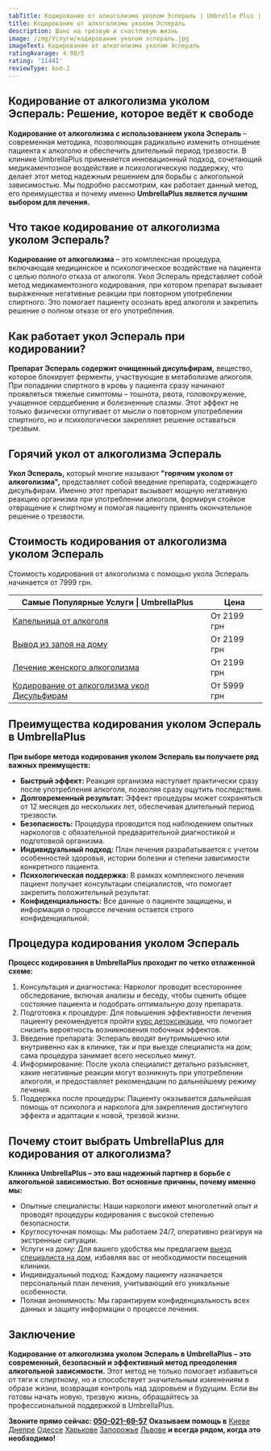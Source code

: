 ```yaml
---
tabTitle: Кодирование от алкоголизма уколом Эспераль | Umbrella Plus | От 7999 грн
title: Кодирование от алкоголизма уколом Эспераль
description: Шанс на трезвую и счастливую жизнь
image: /img/Услуги/кодирование уколом эспераль.jpg
imageText: Кодирование от алкоголизма уколом Эспераль
ratingAvarage: 4.98/5
rating: '11441'
reviewType: kod-2
---
```


## Кодирование от алкоголизма уколом Эспераль: Решение, которое ведёт к свободе

**Кодирование от алкоголизма с использованием укола Эспераль** – современная методика, позволяющая радикально изменить отношение пациента к алкоголю и обеспечить длительный период трезвости. В клинике UmbrellaPlus применяется инновационный подход, сочетающий медикаментозное воздействие и психологическую поддержку, что делает этот метод надежным решением для борьбы с алкогольной зависимостью. Мы подробно рассмотрим, как работает данный метод, его преимущества и почему именно **UmbrellaPlus является лучшим выбором для лечения.**

## Что такое кодирование от алкоголизма уколом Эспераль?

**Кодирование от алкоголизма** – это комплексная процедура, включающая медицинское и психологическое воздействие на пациента с целью полного отказа от алкоголя. Укол Эспераль представляет собой метод медикаментозного кодирования, при котором препарат вызывает выраженные негативные реакции при повторном употреблении спиртного. Это помогает пациенту осознать вред алкоголя и закрепить решение о полном отказе от его употребления.

## Как работает укол Эспераль при кодировании?

**Препарат Эспераль содержит очищенный дисульфирам,** вещество, которое блокирует ферменты, участвующие в метаболизме алкоголя. При попадании спиртного в кровь у пациента сразу начинают проявляться тяжелые симптомы – тошнота, рвота, головокружение, учащенное сердцебиение и болезненные спазмы. Этот эффект не только физически отпугивает от мысли о повторном употреблении спиртного, но и психологически закрепляет решение оставаться трезвым.

## Горячий укол от алкоголизма Эспераль

**Укол Эспераль,** который многие называют **"горячим уколом от алкоголизма",** представляет собой введение препарата, содержащего дисульфирам. Именно этот препарат вызывает мощную негативную реакцию организма при употреблении алкоголя, формируя стойкое отвращение к спиртному и помогая пациенту принять окончательное решение о трезвости.

## Стоимость кодирования от алкоголизма уколом Эспераль

Стоимость кодирования от алкоголизма с помощью укола Эспераль начинается от 7999 грн.

| Самые Популярные Услуги \| UmbrellaPlus                                                       | Цена        |
| --------------------------------------------------------------------------------------------- | ----------- |
| [Капельница от алкоголя](kapelnica-ot-alkogolia-UmbrellaPlus)                                 | От 2199 грн |
| [Вывод из запоя на дому](Vivod-iz-zapoia-na-domy-UmbrellaPlus)                                | От 2199 грн |
| [Лечение женского алкоголизма](lechenie-jenskogo-alkogolizma-umbrellaplus)                    | От 2199 грн |
| [Кодирование от алкоголизма укол Дисульфирам](kodirovka-ot-alkogolia-disulfiram-umbrellaplus) | От 5999 грн |

## Преимущества кодирования уколом Эспераль в UmbrellaPlus

**При выборе метода кодирования уколом Эспераль вы получаете ряд важных преимуществ:**

* **Быстрый эффект:** Реакция организма наступает практически сразу после употребления алкоголя, позволяя сразу ощутить последствия.
* **Долговременный результат:** Эффект процедуры может сохраняться от 12 месяцев до нескольких лет, обеспечивая длительный период трезвости.
* **Безопасность:** Процедура проводится под наблюдением опытных наркологов с обязательной предварительной диагностикой и подготовкой организма.
* **Индивидуальный подход:** План лечения разрабатывается с учетом особенностей здоровья, истории болезни и степени зависимости конкретного пациента.
* **Психологическая поддержка:** В рамках комплексного лечения пациент получает консультации специалистов, что помогает закрепить положительный результат.
* **Конфиденциальность:** Все данные о пациенте защищены, и информация о процессе лечения остается строго конфиденциальной.

## Процедура кодирования уколом Эспераль

**Процесс кодирования в UmbrellaPlus проходит по четко отлаженной схеме:**

1. Консультация и диагностика: Нарколог проводит всестороннее обследование, включая анализы и беседу, чтобы оценить общее состояние пациента и подобрать оптимальную дозу препарата.
2. Подготовка к процедуре: Для повышения эффективности лечения пациенту рекомендуется пройти [курс детоксикации](https://umbrella-plus.com.ua/services/kapelnica-ot-alkogolia-umbrellaplus/), что помогает снизить вероятность возникновения побочных эффектов.
3. Введение препарата: Эспераль вводят внутримышечно или внутривенно как в клинике, так и при выезде специалиста на дом; сама процедура занимает всего несколько минут.
4. Информирование: После укола специалист детально разъясняет, какие негативные реакции могут возникнуть при употреблении алкоголя, и предоставляет рекомендации по дальнейшему режиму лечения.
5. Поддержка после процедуры: Пациенту оказывается дальнейшая помощь от психолога и нарколога для закрепления достигнутого эффекта и адаптации к новой, трезвой жизни.

## Почему стоит выбрать UmbrellaPlus для кодирования от алкоголизма?

**Клиника UmbrellaPlus – это ваш надежный партнер в борьбе с алкогольной зависимостью. Вот основные причины, почему именно мы:**

* Опытные специалисты: Наши наркологи имеют многолетний опыт и проводят процедуры кодирования с высокой степенью безопасности.
* Круглосуточная помощь: Мы работаем 24/7, оперативно реагируя на экстренные ситуации.
* Услуги на дому: Для вашего удобства мы предлагаем [выезд специалиста на дом](https://umbrella-plus.com.ua/services/kapelnica_ot_alkogola_na_domy_umbrellaplus/), избавляя вас от необходимости посещения клиники.
* Индивидуальный подход: Каждому пациенту назначается персональный план лечения, учитывающий его уникальные особенности.
* Полная анонимность: Мы гарантируем конфиденциальность всех данных и защиту информации о процессе лечения.

## Заключение

**Кодирование от алкоголизма уколом Эспераль в UmbrellaPlus – это современный, безопасный и эффективный метод преодоления алкогольной зависимости.** Этот метод не только помогает избавиться от тяги к спиртному, но и способствует значительным изменениям в образе жизни, возвращая контроль над здоровьем и будущим. Если вы готовы начать новую, трезвую жизнь, обращайтесь за профессиональной поддержкой в UmbrellaPlus.

**Звоните прямо сейчас: [050-021-69-57](tel:0500216957)**
**Оказываем помощь в** [Киеве](https://umbrella-plus.com.ua/kiev/) [Днепре](https://umbrella-plus.com.ua/dnepr/) [Одессе](https://umbrella-plus.com.ua/lechenie-alc/) [Харькове](https://umbrella-plus.com.ua/kharkiv/) [Запорожье](https://umbrella-plus.com.ua/zaporozie/) [Львове](https://umbrella-plus.com.ua/lviv/) **и всегда рядом, когда это необходимо!**
